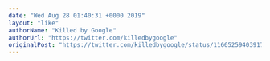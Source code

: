 ```yaml
---
date: "Wed Aug 28 01:40:31 +0000 2019"
layout: "like"
authorName: "Killed by Google"
authorUrl: "https://twitter.com/killedbygoogle"
originalPost: "https://twitter.com/killedbygoogle/status/1166525940391743488"
---
```

